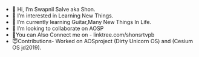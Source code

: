- 👋 Hi, I’m Swapnil Salve aka Shon.
- 👀 I’m interested in Learning New Things.
- 🌱 I’m currently learning Guitar,Many New Things In Life.
- 💞️ I’m looking to collaborate on AOSP
- 🎷You can Also Connect me on -
   linktree.com/shonsrtvpb
- 😇Contributions- Worked on AOSproject (Dirty Unicorn OS) and (Cesium OS jd2019).
